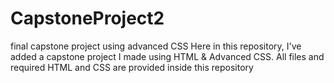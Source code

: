 # CapstoneProject2
final capstone project using advanced CSS
Here in this repository, I've added a capstone project I made using HTML & Advanced CSS.
All files and required HTML and CSS are provided inside this repository
